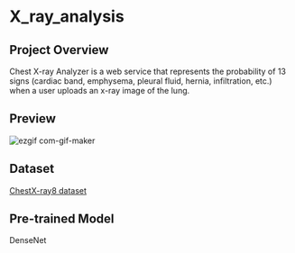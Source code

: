 # X_ray_analysis

## Project Overview
Chest X-ray Analyzer is a web service that represents the probability of 13 signs (cardiac band, emphysema, pleural fluid, hernia, infiltration, etc.) when a user uploads an x-ray image of the lung.

## Preview
![ezgif com-gif-maker](https://user-images.githubusercontent.com/64841056/121847762-0d43dc80-cd24-11eb-8f26-8742c9e2a817.gif)

## Dataset
[ChestX-ray8 dataset](https://arxiv.org/abs/1705.02315)

## Pre-trained Model
DenseNet


